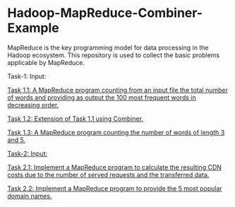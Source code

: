 # Hadoop-MapReduce-Combiner-Example
MapReduce is the key programming model for data processing in the Hadoop ecosystem. This repository is used to collect the basic problems applicable by MapReduce.

Task-1:
Input: <a href="https://drive.google.com/file/d/11i2pwz51DWZdzbJtnauPLMXF-6JwUOTc/view?usp=drive_link">

Task 1.1:
A MapReduce program counting from an input file the total number of words and providing as output the 100 most frequent words in decreasing order.

Task 1.2:
Extension of Task 1.1 using Combiner.

Task 1.3:
A MapReduce program counting the number of words of length 3 and 5.


Task-2:
Input: <a href="https://drive.google.com/file/d/1dnYhRshvsvZpq90BmxbgrV4Z9FRQv5zE/view?usp=drive_link">

Task 2.1:
Implement a MapReduce program to calculate the resulting CDN costs due to the number of served requests and the transferred data.

Task 2.2:
Implement a MapReduce program to provide the 5 most popular domain names.
 
